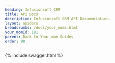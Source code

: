 ```yaml
---
heading: Infusionsoft CRM
title: API Docs
description: Infusionsoft CRM API Documentation.
layout: apidocs
breadcrumbs: /docs/your_moms.html
your_momId: 191
parent: Back to Your_mom Guides
order: 90
---
```


{% include swagger.html %}
